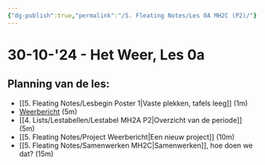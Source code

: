 ```yaml
---
{"dg-publish":true,"permalink":"/5. Fleating Notes/Les 0A MH2C (P2)/"}
---
```


# 30-10-'24 - Het Weer, Les 0a

## Planning van de les:
- [[5. Fleating Notes/Lesbegin Poster 1\|Vaste plekken, tafels leeg]] (1m)
- [Weerbericht](https://npo.nl/start/serie/nos-journaal) (5m)
- [[4. Lists/Lestabellen/Lestabel MH2A P2\|Overzicht van de periode]] (5m)
- [[5. Fleating Notes/Project Weerbericht\|Een nieuw project]] (10m)
- [[5. Fleating Notes/Samenwerken MH2C\|Samenwerken]], hoe doen we dat? (15m)